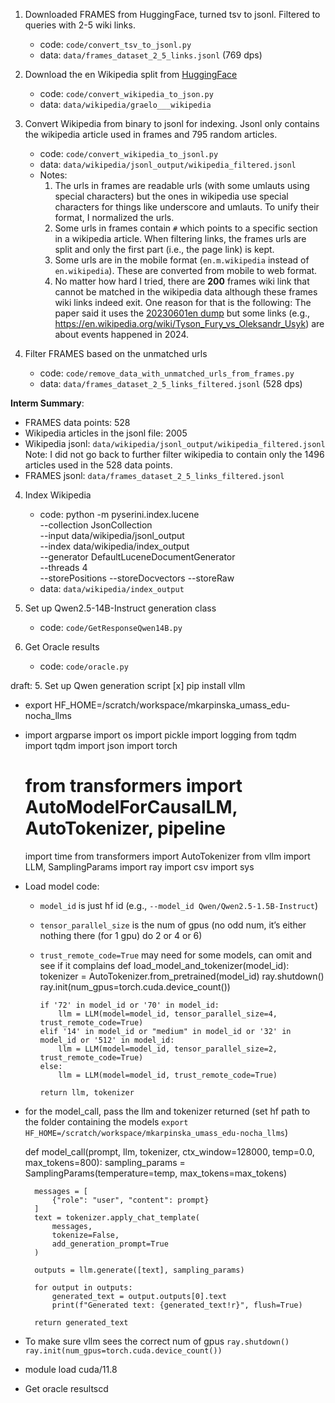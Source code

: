 1. Downloaded FRAMES from HuggingFace, turned tsv to jsonl. Filtered to queries with 2-5 wiki links.
    - code: `code/convert_tsv_to_jsonl.py`
    - data: `data/frames_dataset_2_5_links.jsonl` (769 dps)

2. Download the en Wikipedia split from [HuggingFace](https://huggingface.co/datasets/graelo/wikipedia)
    - code: `code/convert_wikipedia_to_json.py`
    - data: `data/wikipedia/graelo___wikipedia`

3. Convert Wikipedia from binary to jsonl for indexing. Jsonl only contains the wikipedia article used in frames and 795 random articles.
    - code: `code/convert_wikipedia_to_jsonl.py`
    - data: `data/wikipedia/jsonl_output/wikipedia_filtered.jsonl`
    - Notes: 
        1. The urls in frames are readable urls (with some umlauts using special characters) but the ones in wikipedia use special characters for things like underscore and umlauts. To unify their format, I normalized the urls.
        2. Some urls in frames contain `#` which points to a specific section in a wikipedia article. When filtering links, the frames urls are split and only the first part (i.e., the page link) is kept.
        3. Some urls are in the mobile format (`en.m.wikipedia` instead of `en.wikipedia`). These are converted from mobile to web format.
        4. No matter how hard I tried, there are **200** frames wiki link that cannot be matched in the wikipedia data although these frames wiki links indeed exit. One reason for that is the following: The paper said it uses the [20230601en dump](https://tinyurl.com/36jxum2y) but some links (e.g., https://en.wikipedia.org/wiki/Tyson_Fury_vs_Oleksandr_Usyk) are about events happened in 2024.

4. Filter FRAMES based on the unmatched urls
    - code: `code/remove_data_with_unmatched_urls_from_frames.py`
    - data: `data/frames_dataset_2_5_links_filtered.jsonl` (528 dps)

**Interm Summary**:
- FRAMES data points: 528
- Wikipedia articles in the jsonl file: 2005
- Wikipedia jsonl: `data/wikipedia/jsonl_output/wikipedia_filtered.jsonl`
    Note: I did not go back to further filter wikipedia to contain only the 1496 articles used in the 528 data points. 
- FRAMES jsonl: `data/frames_dataset_2_5_links_filtered.jsonl`

4. Index Wikipedia
    - code: 
        python -m pyserini.index.lucene \
        --collection JsonCollection \
        --input data/wikipedia/jsonl_output \
        --index data/wikipedia/index_output \
        --generator DefaultLuceneDocumentGenerator \
        --threads 4 \
        --storePositions --storeDocvectors --storeRaw
    - data: `data/wikipedia/index_output`

5. Set up Qwen2.5-14B-Instruct generation class
    - code: `code/GetResponseQwen14B.py`

6. Get Oracle results
    - code: `code/oracle.py`



draft: 
5. Set up Qwen generation script
[x] pip install vllm
- export HF_HOME=/scratch/workspace/mkarpinska_umass_edu-nocha_llms
-   import argparse
    import os
    import pickle
    import logging
    from tqdm import tqdm
    import json
    import torch
    # from transformers import AutoModelForCausalLM, AutoTokenizer, pipeline
    import time
    from transformers import AutoTokenizer
    from vllm import LLM, SamplingParams
    import ray
    import csv
    import sys
- Load model code: 
  - `model_id` is just hf id (e.g., `--model_id Qwen/Qwen2.5-1.5B-Instruct`)
  - `tensor_parallel_size` is the num of gpus (no odd num, it’s either nothing there (for 1 gpu) do 2 or 4 or 6)
  - `trust_remote_code=True` may need for some models, can omit and see if it complains
    def load_model_and_tokenizer(model_id):
        tokenizer = AutoTokenizer.from_pretrained(model_id)
        ray.shutdown()
        ray.init(num_gpus=torch.cuda.device_count())

        if '72' in model_id or '70' in model_id:
            llm = LLM(model=model_id, tensor_parallel_size=4, trust_remote_code=True)
        elif '14' in model_id or "medium" in model_id or '32' in model_id or '512' in model_id:
            llm = LLM(model=model_id, tensor_parallel_size=2, trust_remote_code=True)
        else:
            llm = LLM(model=model_id, trust_remote_code=True)

        return llm, tokenizer

- for the model_call, pass the llm and tokenizer returned
  (set hf path to the folder containing the models `export HF_HOME=/scratch/workspace/mkarpinska_umass_edu-nocha_llms`)

    def model_call(prompt, llm, tokenizer, ctx_window=128000, temp=0.0, max_tokens=800):
        sampling_params = SamplingParams(temperature=temp, max_tokens=max_tokens)

        messages = [
            {"role": "user", "content": prompt}
        ]
        text = tokenizer.apply_chat_template(
            messages,
            tokenize=False,
            add_generation_prompt=True
        )

        outputs = llm.generate([text], sampling_params)

        for output in outputs:
            generated_text = output.outputs[0].text
            print(f"Generated text: {generated_text!r}", flush=True)

        return generated_text
- To make sure vllm sees the correct num of gpus
  `ray.shutdown()`
  `ray.init(num_gpus=torch.cuda.device_count())`
- module load cuda/11.8
- Get oracle resultscd